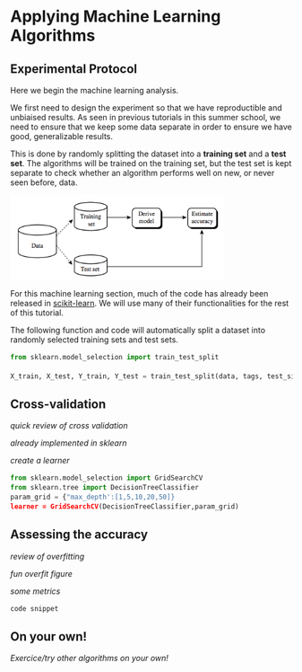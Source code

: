 # Applying Machine Learning Algorithms

## Experimental Protocol

Here we begin the machine learning analysis.

We first need to design the experiment so that we have reproductible and unbiaised results.
As seen in previous tutorials in this summer school, we need to ensure that we keep some data separate in order to ensure we have good, generalizable results.

This is done by randomly splitting the dataset into a **training set** and a **test set**.
The algorithms will be trained on the training set, but the test set is kept separate to check whether an algorithm performs well on new, or never seen before, data.

<img src="figures/train_test_sets.png" height="150" />

For this machine learning section, much of the code has already been released in [scikit-learn](http://scikit-learn.org/stable/).
We will use many of their functionalities for the rest of this tutorial.

The following function and code will automatically split a dataset into randomly selected training sets and test sets.

```python
from sklearn.model_selection import train_test_split

X_train, X_test, Y_train, Y_test = train_test_split(data, tags, test_size=0.25, random_state=42)
```

## Cross-validation

*quick review of cross validation*

*already implemented in sklearn*

*create a learner*

```python
from sklearn.model_selection import GridSearchCV
from sklearn.tree import DecisionTreeClassifier
param_grid = {"max_depth':[1,5,10,20,50]}
learner = GridSearchCV(DecisionTreeClassifier,param_grid)
```

## Assessing the accuracy

*review of overfitting*

*fun overfit figure*

*some metrics*

```python
code snippet
```

## On your own!

*Exercice/try other algorithms on your own!*
